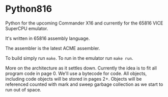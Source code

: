 # Python816

Python for the upcoming Commander X16 and currently for the 65816 VICE SuperCPU emulator.

It's written in 65816 assembly language.

The assembler is the latest ACME assembler.

To build simply run ```make```. To run in the emulator run ```make run```.

More on the architecture as it settles down. Currently the idea is to fit all program code in page 0. We'll use a bytecode for code. All objects, including code objects will be stored in pages 2+. Objects will be referenced counted with
mark and sweep garbage collection as we start to run out of space.
